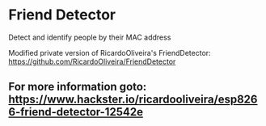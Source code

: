 # Friend Detector
Detect and identify people by their MAC address

Modified private version of RicardoOliveira's FriendDetector: https://github.com/RicardoOliveira/FriendDetector

## For more information goto: https://www.hackster.io/ricardooliveira/esp8266-friend-detector-12542e
